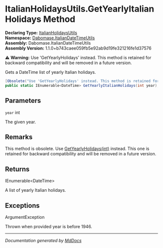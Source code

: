 ﻿<!--  
  <auto-generated>   
    The contents of this file were generated by a tool.  
    Changes to this file may be list if the file is regenerated  
  </auto-generated>   
-->

# ItalianHolidaysUtils.GetYearlyItalianHolidays Method

**Declaring Type:** [ItalianHolidaysUtils](../index.md)  
**Namespace:** [Dabomase.ItalianDateTimeUtils](../../index.md)  
**Assembly:** Dabomase.ItalianDateTimeUtils  
**Assembly Version:** 1.1.0+b743caee059fb5e92ab9d19fe321216fe1d37576

⚠️ **Warning:** Use 'GetYearlyHolidays' instead. This method is retained for backward compatibility and will be removed in a future version.

Gets a DateTime list of yearly Italian holidays.

```csharp
[Obsolete("Use 'GetYearlyHolidays' instead. This method is retained for backward compatibility and will be removed in a future version.")]
public static IEnumerable<DateTime> GetYearlyItalianHolidays(int year);
```

## Parameters

`year`  int

The given year.

## Remarks

This method is obsolete. Use [GetYearlyHolidays(int)](GetYearlyHolidays.md) instead. This one is retained for backward compatibility and will be removed in a future version.

## Returns

IEnumerable\<DateTime\>

A list of yearly Italian holidays.

## Exceptions

ArgumentException

Thrown when provided year is before 1946.

___

*Documentation generated by [MdDocs](https://github.com/ap0llo/mddocs)*
